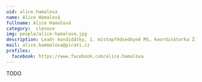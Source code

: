 ```yaml
---
uid: alice.hamalova
name: Alice Hamalová 
fullname: Alice Hamalová
category:  clenove
img: people/alice-hamalova.jpg  
description: Leadr kondidátky, 1. místopřědsedkyně MS, koordinátorka Životní prostředí
mail: alice.hammalova@pirati.cz
profiles:
  facebook: https://www.facebook.com/alice.hamalova
---
```


TODO 
